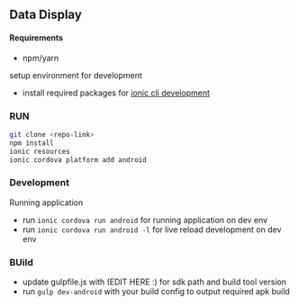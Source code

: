 ## Data Display

#### Requirements
- npm/yarn

setup environment for development
- install required packages for [ionic cli development](https://ionicframework.com/docs/intro/cli)

### RUN
```bash
git clone <repo-link>
npm install
ionic resources
ionic cordova platform add android
```

### Development
Running application 
- run `ionic cordova run android` for running application on dev env
- run `ionic cordova run android -l` for live reload development on dev env

### BUild
- update gulpfile.js with (EDIT HERE :) for sdk path and build tool version
- run `gulp dev-android` with your build config to output required apk build
